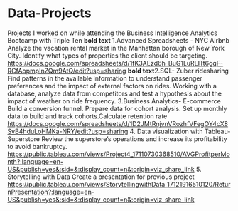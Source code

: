 # Data-Projects
Projects I worked on while attending the Business Intelligence Analytics Bootcamp with Triple Ten
**bold text** 1.Advanced Spreadsheets - NYC Airbnb 
Analyze the vacation rental market in the Manhattan borough of New York City. Identify what types of properties the client should be targeting. 
https://docs.google.com/spreadsheets/d/1fK3AEzd6h_BuG1LuRLITt6gqF-RCfAopmpInZQm9AtQ/edit?usp=sharing
**bold text**2.SQL- Zuber ridesharing
Find patterns in the available information to understand passenger preferences and the impact of external factors on rides.
Working with a database, analyze data from competitors and test a hypothesis about the impact of weather on ride frequency.
3.Business Analytics- E-commerce
Build a conversion funnel. Prepare data for cohort analysis. Set up monthly data to build and track cohorts.Calculate retention rate
https://docs.google.com/spreadsheets/d/1D2JMtRnjvnVRozhfVFegOY4cX8SvB4hduLoHMKa-NRY/edit?usp=sharing
4. Data visualization with Tableau- Superstore
Review the superstore’s operations and increase its profitability to avoid bankruptcy.
https://public.tableau.com/views/Project4_17110730368510/AVGProfitperMonth?:language=en-US&publish=yes&:sid=&:display_count=n&:origin=viz_share_link
5. Storytelling with Data
Create a presentation for previous project
https://public.tableau.com/views/StorytellingwithData_17121916510120/ReturnPresentation?:language=en-US&publish=yes&:sid=&:display_count=n&:origin=viz_share_link
